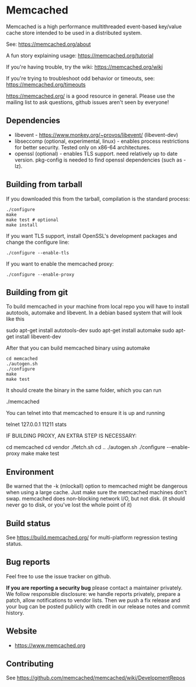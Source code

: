 # Memcached

Memcached is a high performance multithreaded event-based key/value cache
store intended to be used in a distributed system.

See: https://memcached.org/about

A fun story explaining usage: https://memcached.org/tutorial

If you're having trouble, try the wiki: https://memcached.org/wiki

If you're trying to troubleshoot odd behavior or timeouts, see:
https://memcached.org/timeouts

https://memcached.org/ is a good resource in general. Please use the mailing
list to ask questions, github issues aren't seen by everyone!

## Dependencies

* libevent - https://www.monkey.org/~provos/libevent/ (libevent-dev)
* libseccomp (optional, experimental, linux) - enables process restrictions for
  better security. Tested only on x86-64 architectures.
* openssl (optional) - enables TLS support. need relatively up to date
  version. pkg-config is needed to find openssl dependencies (such as -lz).

## Building from tarball

If you downloaded this from the tarball, compilation is the standard process:

```
./configure
make
make test # optional
make install
```

If you want TLS support, install OpenSSL's development packages and change the
configure line:

```
./configure --enable-tls
```

If you want to enable the memcached proxy:

```
./configure --enable-proxy
```

## Building from git

To build memcached in your machine from local repo you will have to install
autotools, automake and libevent. In a debian based system that will look
like this

sudo apt-get install autotools-dev
sudo apt-get install automake
sudo apt-get install libevent-dev

After that you can build memcached binary using automake

```
cd memcached
./autogen.sh
./configure
make
make test
```

It should create the binary in the same folder, which you can run

./memcached

You can telnet into that memcached to ensure it is up and running

telnet 127.0.0.1 11211
stats

IF BUILDING PROXY, AN EXTRA STEP IS NECESSARY:

cd memcached
cd vendor
./fetch.sh
cd ..
./autogen.sh
./configure --enable-proxy
make
make test

## Environment

Be warned that the -k (mlockall) option to memcached might be
dangerous when using a large cache. Just make sure the memcached machines
don't swap.  memcached does non-blocking network I/O, but not disk.  (it
should never go to disk, or you've lost the whole point of it)

## Build status

See https://build.memcached.org/ for multi-platform regression testing status.

## Bug reports

Feel free to use the issue tracker on github.

**If you are reporting a security bug** please contact a maintainer privately.
We follow responsible disclosure: we handle reports privately, prepare a
patch, allow notifications to vendor lists. Then we push a fix release and your
bug can be posted publicly with credit in our release notes and commit
history.

## Website

* https://www.memcached.org

## Contributing

See https://github.com/memcached/memcached/wiki/DevelopmentRepos
